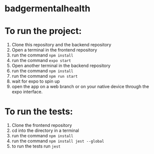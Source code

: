 # badgermentalhealth

# To run the project:

1. Clone this repository and the backend repository
2. Open a terminal in the frontend repository
3. run the command `npm install`
4. run the command `expo start`
5. Open another terminal in the backend repository
6. run the command `npm install`
7. run the command `npm run start`
8. wait for expo to spin up
9. open the app on a web branch or on your native device through the expo interface.

# To run the tests:

1. Clone the frontend repository
2. cd into the directory in a terminal
3. run the command `npm install`
4. run the command `npm install jest --global`
5. to run the tests run `jest`
